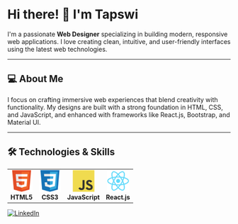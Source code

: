 <!-- README.md -->

 

# Hi there! 👋 I'm **Tapswi**

I'm a passionate **Web Designer** specializing in building modern, responsive web applications. I love creating clean, intuitive, and user-friendly interfaces using the latest web technologies.

---

## 💻 About Me

I focus on crafting immersive web experiences that blend creativity with functionality. My designs are built with a strong foundation in HTML, CSS, and JavaScript, and enhanced with frameworks like React.js, Bootstrap, and Material UI.

---

## 🛠 Technologies & Skills

<table>
  <tr>
    <td align="center">
      <img src="https://raw.githubusercontent.com/devicons/devicon/master/icons/html5/html5-original.svg" alt="HTML5" width="50" height="50"/><br>
      <strong>HTML5</strong>
    </td>
    <td align="center">
      <img src="https://raw.githubusercontent.com/devicons/devicon/master/icons/css3/css3-original.svg" alt="CSS3" width="50" height="50"/><br>
      <strong>CSS3</strong>
    </td>
    <td align="center">
      <img src="https://raw.githubusercontent.com/devicons/devicon/master/icons/javascript/javascript-original.svg" alt="JavaScript" width="50" height="50"/><br>
      <strong>JavaScript</strong>
    </td>
    <td align="center">
      <img src="https://raw.githubusercontent.com/devicons/devicon/master/icons/react/react-original.svg" alt="React" width="50" height="50"/><br>
      <strong>React.js</strong>
    </td>
  </tr>
   
</table>

 
[![LinkedIn](https://img.shields.io/badge/LinkedIn-0A66C2?style=for-the-badge&logo=linkedin&logoColor=white)](https://www.linkedin.com/in/yourprofile) 

 
